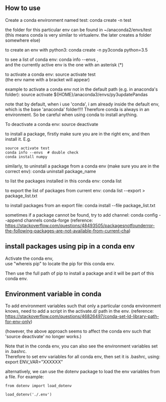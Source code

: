 How to use
-------------------

Create a conda environment named test: conda create -n test

the folder for this particular env can be found in ~/anaconda2/envs/test  
(this means conda is very similar to virtualenv. the later creates a folder somewhere else)


to create an env with python3: conda create -n py3conda python=3.5

to see a list of conda env: conda info --envs ,  
and the currently active env is the one with an asterisk (*)

to activate a conda env: source activate test  
(the env name with a bracket will appear)

example to activate a conda env not in the default path (e.g. in anaconda's folder):
	source activate ${HOME}/anaconda3/envs/py3updatePandas

note that by default, when i use 'conda', i am already inside the default env, which is the base 'anaconda' folder!!!!
Therefore conda is always in an environment.
So be careful when using conda to install anything.

To deactivate a conda env: source deactivate

to install a package, firstly make sure you are in the right env, and then install it.
E.g.
```
source activate test
conda info --envs  # double check
conda install numpy
```

similarly, to uninstall a package from a conda env (make sure you are in the correct env): 
	conda uninstall package_name

to list the packages installed in this conda env: conda list

to export the list of packages from current env: conda list --export > package_list.txt

to install packages from an export file: conda install --file package_list.txt

sometimes if a package cannot be found, try to add channel: conda config --append channels conda-forge 
(reference: https://stackoverflow.com/questions/48493505/packagesnotfounderror-the-following-packages-are-not-available-from-current-cha)


install packages using pip in a conda env
-------------------------------------------------

Activate the conda env,  
use "whereis pip" to locate the pip for this conda env.

Then use the full path of pip to install a package and it will be part of this conda env.


Environment variable in conda
-----------------------------------

To add environment variables such that only a particular conda environment knows, need to add a script in the activate.d/ path in the env.
(reference: https://stackoverflow.com/questions/46826497/conda-set-ld-library-path-for-env-only)  

(however, the above approach seems to affect the conda env such that 'source deactivate' no longer works.)

Note that in the conda env, you can also see the environment variables set in .bashrc.  
Therefore to set env variables for all conda env, then set it is .bashrc, using:  
export ENV_VAR="XXXXXX"

alternatively, we can use the dotenv package to load the env variables from a file.
For example:
```
from dotenv import load_dotenv

load_dotenv('./.env')
```
